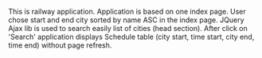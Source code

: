 This is railway application. Application is based on one index page. User chose start and end city sorted by name ASC in the index page. 
JQuery Ajax lib is used to search easily list of cities (head section). After click on 'Search' application displays Schedule table (city start, time start, city end, time end) without page refresh.
